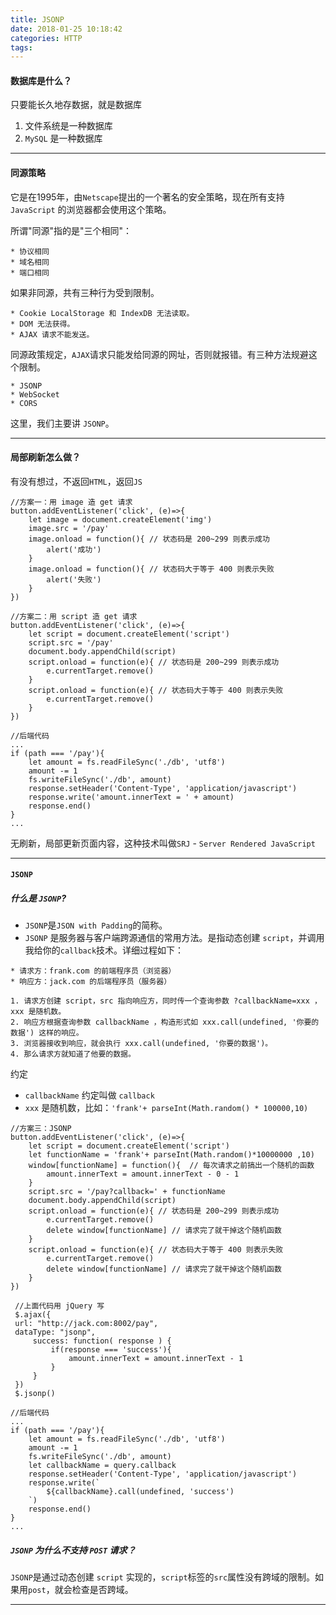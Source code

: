 ```yaml
---
title: JSONP
date: 2018-01-25 10:18:42
categories: HTTP
tags:
---
```


#### 数据库是什么？
只要能长久地存数据，就是数据库

1. 文件系统是一种数据库
2. `MySQL` 是一种数据库

---

#### 同源策略
它是在1995年，由`Netscape`提出的一个著名的安全策略，现在所有支持 `JavaScript` 的浏览器都会使用这个策略。

所谓"同源"指的是"三个相同"：

	* 协议相同
	* 域名相同
	* 端口相同

如果非同源，共有三种行为受到限制。

	* Cookie LocalStorage 和 IndexDB 无法读取。
	* DOM 无法获得。
	* AJAX 请求不能发送。

同源政策规定，`AJAX`请求只能发给同源的网址，否则就报错。有三种方法规避这个限制。

	* JSONP
	* WebSocket
	* CORS

这里，我们主要讲 `JSONP`。

---

#### 局部刷新怎么做？
有没有想过，不返回`HTML`，返回`JS`

```
//方案一：用 image 造 get 请求
button.addEventListener('click', (e)=>{
    let image = document.createElement('img')
    image.src = '/pay'
    image.onload = function(){ // 状态码是 200~299 则表示成功
        alert('成功')
    }
    image.onload = function(){ // 状态码大于等于 400 则表示失败
        alert('失败')
    }
})
```
```
//方案二：用 script 造 get 请求
button.addEventListener('click', (e)=>{
    let script = document.createElement('script')
    script.src = '/pay'
    document.body.appendChild(script)
    script.onload = function(e){ // 状态码是 200~299 则表示成功
        e.currentTarget.remove()
    }
    script.onload = function(e){ // 状态码大于等于 400 则表示失败
        e.currentTarget.remove()
    }
})
```
```
//后端代码
...
if (path === '/pay'){
    let amount = fs.readFileSync('./db', 'utf8')
    amount -= 1
    fs.writeFileSync('./db', amount)
    response.setHeader('Content-Type', 'application/javascript')
    response.write('amount.innerText = ' + amount)
    response.end()
}
...
```
无刷新，局部更新页面内容，这种技术叫做`SRJ` - `Server Rendered JavaScript`

---

#### `JSONP`


##### 什么是 `JSONP`?
* `JSONP`是`JSON with Padding`的简称。
* `JSONP` 是服务器与客户端跨源通信的常用方法。是指动态创建 `script`，并调用我给你的`callback`技术。详细过程如下：

```
* 请求方：frank.com 的前端程序员（浏览器）
* 响应方：jack.com 的后端程序员（服务器）

1. 请求方创建 script，src 指向响应方，同时传一个查询参数 ?callbackName=xxx ，xxx 是随机数。
2. 响应方根据查询参数 callbackName ，构造形式如 xxx.call(undefined, '你要的数据') 这样的响应。
3. 浏览器接收到响应，就会执行 xxx.call(undefined, '你要的数据')。 
4. 那么请求方就知道了他要的数据。 

```

约定

* `callbackName` 约定叫做 `callback` 
* `xxx` 是随机数，比如：`'frank'+ parseInt(Math.random() * 100000,10)`

```
//方案三：JSONP
button.addEventListener('click', (e)=>{
    let script = document.createElement('script')
    let functionName = 'frank'+ parseInt(Math.random()*10000000 ,10)
    window[functionName] = function(){  // 每次请求之前搞出一个随机的函数
        amount.innerText = amount.innerText - 0 - 1
    }
    script.src = '/pay?callback=' + functionName
    document.body.appendChild(script)
    script.onload = function(e){ // 状态码是 200~299 则表示成功
        e.currentTarget.remove()
        delete window[functionName] // 请求完了就干掉这个随机函数
    }
    script.onload = function(e){ // 状态码大于等于 400 则表示失败
        e.currentTarget.remove()
        delete window[functionName] // 请求完了就干掉这个随机函数
    }
})

 //上面代码用 jQuery 写
 $.ajax({
 url: "http://jack.com:8002/pay",
 dataType: "jsonp",
	 success: function( response ) {
	     if(response === 'success'){
	    	 amount.innerText = amount.innerText - 1
	     }
	 }
 })
 $.jsonp()
```

```
//后端代码
...
if (path === '/pay'){
    let amount = fs.readFileSync('./db', 'utf8')
    amount -= 1
    fs.writeFileSync('./db', amount)
    let callbackName = query.callback
    response.setHeader('Content-Type', 'application/javascript')
    response.write(`
        ${callbackName}.call(undefined, 'success')
    `)
    response.end()
}
...
```

##### `JSONP` 为什么不支持 `POST` 请求？

`JSONP`是通过动态创建 `script` 实现的，`script`标签的`src`属性没有跨域的限制。如果用`post`，就会检查是否跨域。

---

